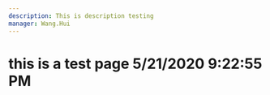 ```yaml
---
description: This is description testing
manager: Wang.Hui
---
```

# this is a test page 5/21/2020 9:22:55 PM